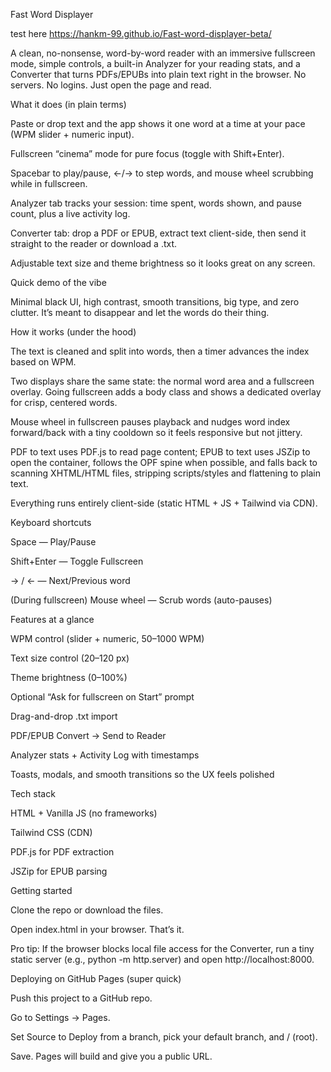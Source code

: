 Fast Word Displayer

test here
https://hankm-99.github.io/Fast-word-displayer-beta/

A clean, no-nonsense, word-by-word reader with an immersive fullscreen mode, simple controls, a built-in Analyzer for your reading stats, and a Converter that turns PDFs/EPUBs into plain text right in the browser. No servers. No logins. Just open the page and read.

What it does (in plain terms)

Paste or drop text and the app shows it one word at a time at your pace (WPM slider + numeric input).

Fullscreen “cinema” mode for pure focus (toggle with Shift+Enter).

Spacebar to play/pause, ←/→ to step words, and mouse wheel scrubbing while in fullscreen.

Analyzer tab tracks your session: time spent, words shown, and pause count, plus a live activity log.

Converter tab: drop a PDF or EPUB, extract text client-side, then send it straight to the reader or download a .txt.

Adjustable text size and theme brightness so it looks great on any screen.

Quick demo of the vibe

Minimal black UI, high contrast, smooth transitions, big type, and zero clutter. It’s meant to disappear and let the words do their thing.

How it works (under the hood)

The text is cleaned and split into words, then a timer advances the index based on WPM.

Two displays share the same state: the normal word area and a fullscreen overlay. Going fullscreen adds a body class and shows a dedicated overlay for crisp, centered words.

Mouse wheel in fullscreen pauses playback and nudges word index forward/back with a tiny cooldown so it feels responsive but not jittery.

PDF to text uses PDF.js to read page content; EPUB to text uses JSZip to open the container, follows the OPF spine when possible, and falls back to scanning XHTML/HTML files, stripping scripts/styles and flattening to plain text.

Everything runs entirely client-side (static HTML + JS + Tailwind via CDN).

Keyboard shortcuts

Space — Play/Pause

Shift+Enter — Toggle Fullscreen

→ / ← — Next/Previous word

(During fullscreen) Mouse wheel — Scrub words (auto-pauses)

Features at a glance

WPM control (slider + numeric, 50–1000 WPM)

Text size control (20–120 px)

Theme brightness (0–100%)

Optional “Ask for fullscreen on Start” prompt

Drag-and-drop .txt import

PDF/EPUB Convert → Send to Reader

Analyzer stats + Activity Log with timestamps

Toasts, modals, and smooth transitions so the UX feels polished

Tech stack

HTML + Vanilla JS (no frameworks)

Tailwind CSS (CDN)

PDF.js for PDF extraction

JSZip for EPUB parsing

Getting started

Clone the repo or download the files.

Open index.html in your browser. That’s it.

Pro tip: If the browser blocks local file access for the Converter, run a tiny static server (e.g., python -m http.server) and open http://localhost:8000.

Deploying on GitHub Pages (super quick)

Push this project to a GitHub repo.

Go to Settings → Pages.

Set Source to Deploy from a branch, pick your default branch, and / (root).

Save. Pages will build and give you a public URL.
